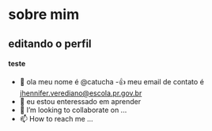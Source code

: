 # sobre mim

## editando o perfil

#### teste

- 👋 ola meu nome é @catucha
-:+1: meu email de contato é jhennifer.verediano@escola.pr.gov.br
- 🌱 eu estou enteressado em aprender
- 💞️ I’m looking to collaborate on ...
- 📫 How to reach me ...

<!---
catucha/catucha is a ✨ special ✨ repository because its `README.md` (this file) appears on your GitHub profile.
You can click the Preview link to take a look at your changes.
--->
